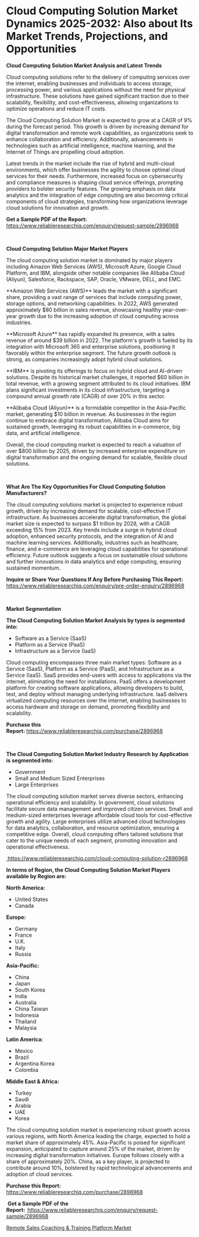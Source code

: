 <p><h1>Cloud Computing Solution Market Dynamics 2025-2032: Also about Its Market Trends, Projections, and Opportunities</h1></p><p><strong>Cloud Computing Solution Market Analysis and Latest Trends</strong></p>
<p><p>Cloud computing solutions refer to the delivery of computing services over the internet, enabling businesses and individuals to access storage, processing power, and various applications without the need for physical infrastructure. These solutions have gained significant traction due to their scalability, flexibility, and cost-effectiveness, allowing organizations to optimize operations and reduce IT costs.</p><p>The Cloud Computing Solution Market is expected to grow at a CAGR of 9% during the forecast period. This growth is driven by increasing demand for digital transformation and remote work capabilities, as organizations seek to enhance collaboration and efficiency. Additionally, advancements in technologies such as artificial intelligence, machine learning, and the Internet of Things are propelling cloud adoption.</p><p>Latest trends in the market include the rise of hybrid and multi-cloud environments, which offer businesses the agility to choose optimal cloud services for their needs. Furthermore, increased focus on cybersecurity and compliance measures is shaping cloud service offerings, prompting providers to bolster security features. The growing emphasis on data analytics and the integration of edge computing are also becoming critical components of cloud strategies, transforming how organizations leverage cloud solutions for innovation and growth.</p></p>
<p><strong>Get a Sample PDF of the Report:&nbsp;</strong> <a href="https://www.reliableresearchiq.com/enquiry/request-sample/2896968?utm_campaign=2292&utm_medium=2&utm_source=Github&utm_content=ia&utm_term=15032025&utm_id=cloud-computing-solution">https://www.reliableresearchiq.com/enquiry/request-sample/2896968</a></p>
<p>&nbsp;</p>
<p><strong>Cloud Computing Solution Major Market Players</strong></p>
<p><p>The cloud computing solution market is dominated by major players including Amazon Web Services (AWS), Microsoft Azure, Google Cloud Platform, and IBM, alongside other notable companies like Alibaba Cloud (Aliyun), Salesforce, Rackspace, SAP, Oracle, VMware, DELL, and EMC. </p><p>**Amazon Web Services (AWS)** leads the market with a significant share, providing a vast range of services that include computing power, storage options, and networking capabilities. In 2022, AWS generated approximately $80 billion in sales revenue, showcasing healthy year-over-year growth due to the increasing adoption of cloud computing across industries.</p><p>**Microsoft Azure** has rapidly expanded its presence, with a sales revenue of around $39 billion in 2022. The platform's growth is fueled by its integration with Microsoft 365 and enterprise solutions, positioning it favorably within the enterprise segment. The future growth outlook is strong, as companies increasingly adopt hybrid cloud solutions.</p><p>**IBM** is pivoting its offerings to focus on hybrid cloud and AI-driven solutions. Despite its historical market challenges, it reported $60 billion in total revenue, with a growing segment attributed to its cloud initiatives. IBM plans significant investments in its cloud infrastructure, targeting a compound annual growth rate (CAGR) of over 20% in this sector.</p><p>**Alibaba Cloud (Aliyun)** is a formidable competitor in the Asia-Pacific market, generating $10 billion in revenue. As businesses in the region continue to embrace digital transformation, Alibaba Cloud aims for sustained growth, leveraging its robust capabilities in e-commerce, big data, and artificial intelligence.</p><p>Overall, the cloud computing market is expected to reach a valuation of over $800 billion by 2025, driven by increased enterprise expenditure on digital transformation and the ongoing demand for scalable, flexible cloud solutions.</p></p>
<p>&nbsp;</p>
<p><strong>What Are The Key Opportunities For Cloud Computing Solution Manufacturers?</strong></p>
<p><p>The cloud computing solutions market is projected to experience robust growth, driven by increasing demand for scalable, cost-effective IT infrastructure. As businesses accelerate digital transformation, the global market size is expected to surpass $1 trillion by 2028, with a CAGR exceeding 15% from 2023. Key trends include a surge in hybrid cloud adoption, enhanced security protocols, and the integration of AI and machine learning services. Additionally, industries such as healthcare, finance, and e-commerce are leveraging cloud capabilities for operational efficiency. Future outlook suggests a focus on sustainable cloud solutions and further innovations in data analytics and edge computing, ensuring sustained momentum.</p></p>
<p><strong>Inquire or Share Your Questions If Any Before Purchasing This Report:</strong> <a href="https://www.reliableresearchiq.com/enquiry/pre-order-enquiry/2896968?utm_campaign=2292&utm_medium=2&utm_source=Github&utm_content=ia&utm_term=15032025&utm_id=cloud-computing-solution">https://www.reliableresearchiq.com/enquiry/pre-order-enquiry/2896968</a></p>
<p>&nbsp;</p>
<p><strong>Market Segmentation</strong></p>
<p><strong>The Cloud Computing Solution Market Analysis by types is segmented into:</strong></p>
<p><ul><li>Software as a Service (SaaS)</li><li>Platform as a Service (PaaS)</li><li>Infrastructure as a Service (IaaS)</li></ul></p>
<p><p>Cloud computing encompasses three main market types: Software as a Service (SaaS), Platform as a Service (PaaS), and Infrastructure as a Service (IaaS). SaaS provides end-users with access to applications via the internet, eliminating the need for installations. PaaS offers a development platform for creating software applications, allowing developers to build, test, and deploy without managing underlying infrastructure. IaaS delivers virtualized computing resources over the internet, enabling businesses to access hardware and storage on demand, promoting flexibility and scalability.</p></p>
<p><strong>Purchase this Report:&nbsp;</strong><a href="https://www.reliableresearchiq.com/purchase/2896968?utm_campaign=2292&utm_medium=2&utm_source=Github&utm_content=ia&utm_term=15032025&utm_id=cloud-computing-solution">https://www.reliableresearchiq.com/purchase/2896968</a></p>
<p>&nbsp;</p>
<p><strong>The Cloud Computing Solution Market Industry Research by Application is segmented into:</strong></p>
<p><ul><li>Government</li><li>Small and Medium Sized Enterprises</li><li>Large Enterprises</li></ul></p>
<p><p>The cloud computing solution market serves diverse sectors, enhancing operational efficiency and scalability. In government, cloud solutions facilitate secure data management and improved citizen services. Small and medium-sized enterprises leverage affordable cloud tools for cost-effective growth and agility. Large enterprises utilize advanced cloud technologies for data analytics, collaboration, and resource optimization, ensuring a competitive edge. Overall, cloud computing offers tailored solutions that cater to the unique needs of each segment, promoting innovation and operational effectiveness.</p></p>
<p><a href="https://www.reliableresearchiq.com/cloud-computing-solution-r2896968?utm_campaign=2292&utm_medium=2&utm_source=Github&utm_content=ia&utm_term=15032025&utm_id=cloud-computing-solution">&nbsp;https://www.reliableresearchiq.com/cloud-computing-solution-r2896968</a></p>
<p><strong>In terms of Region, the Cloud Computing Solution Market Players available by Region are:</strong></p>
<p>
    <p> <strong> North America: </strong>
        <ul>
            <li>United States</li>
            <li>Canada</li>
        </ul>
        </p> 
    <p> <strong> Europe: </strong>
        <ul>
            <li>Germany</li>
            <li>France</li>
            <li>U.K.</li>
            <li>Italy</li>
            <li>Russia</li>
        </ul>
        </p> 
    <p> <strong> Asia-Pacific: </strong>
        <ul>
            <li>China</li>
            <li>Japan</li>
            <li>South Korea</li>
            <li>India</li>
            <li>Australia</li>
            <li>China Taiwan</li>
            <li>Indonesia</li>
            <li>Thailand</li>
            <li>Malaysia</li>
        </ul>
        </p> 
    <p> <strong> Latin America: </strong>
        <ul>
            <li>Mexico</li>
            <li>Brazil</li>
            <li>Argentina Korea</li>
            <li>Colombia</li>
        </ul>
        </p> 
    <p> <strong> Middle East & Africa: </strong>
        <ul>
            <li>Turkey</li>
            <li>Saudi</li>
            <li>Arabia</li>
            <li>UAE</li>
            <li>Korea</li>
        </ul>
    </p>
    </p>
<p><p>The cloud computing solution market is experiencing robust growth across various regions, with North America leading the charge, expected to hold a market share of approximately 45%. Asia-Pacific is poised for significant expansion, anticipated to capture around 25% of the market, driven by increasing digital transformation initiatives. Europe follows closely with a share of approximately 20%. China, as a key player, is projected to contribute around 10%, bolstered by rapid technological advancements and adoption of cloud services.</p></p>
<p><strong>Purchase this Report: </strong><a href="https://www.reliableresearchiq.com/purchase/2896968?utm_campaign=2292&utm_medium=2&utm_source=Github&utm_content=ia&utm_term=15032025&utm_id=cloud-computing-solution">https://www.reliableresearchiq.com/purchase/2896968</a></p>
<p>&nbsp;<strong>Get a Sample PDF of the Report:&nbsp;&nbsp;</strong><a href="https://www.reliableresearchiq.com/enquiry/request-sample/2896968?utm_campaign=2292&utm_medium=2&utm_source=Github&utm_content=ia&utm_term=15032025&utm_id=cloud-computing-solution">https://www.reliableresearchiq.com/enquiry/request-sample/2896968</a></p>
<p><strong></strong></p>
<p><p><a href="https://github.com/shondapmbau/Market-Research-Report-List-1/blob/main/remote-sales-coaching-training-platform-market.md?utm_campaign=2292&utm_medium=2&utm_source=Github&utm_content=ia&utm_term=15032025&utm_id=cloud-computing-solution">Remote Sales Coaching & Training Platform Market</a></p></p>